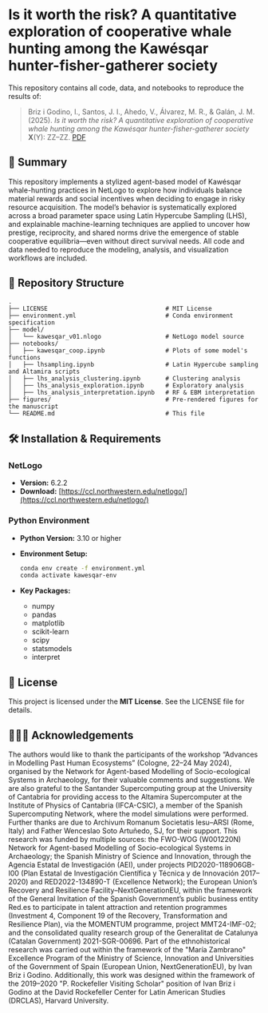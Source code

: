 # Is it worth the risk? A quantitative exploration of cooperative whale hunting among the Kawésqar hunter-fisher-gatherer society

This repository contains all code, data, and notebooks to reproduce the results of:

> Briz i Godino, I., Santos, J. I., Ahedo, V., Álvarez, M. R., & Galán, J. M. (2025).
> *Is it worth the risk? A quantitative exploration of cooperative whale hunting among the Kawésqar hunter-fisher-gatherer society*
> **X**(Y): ZZ–ZZ. [PDF](https://…)


## 🧠 Summary

This repository implements a stylized agent-based model of Kawésqar whale-hunting practices in NetLogo to explore how individuals balance material rewards and social incentives when deciding to engage in risky resource acquisition. The model’s behavior is systematically explored across a broad parameter space using Latin Hypercube Sampling (LHS), and explainable machine-learning techniques are applied to uncover how prestige, reciprocity, and shared norms drive the emergence of stable cooperative equilibria—even without direct survival needs. All code and data needed to reproduce the modeling, analysis, and visualization workflows are included.

## 📁 Repository Structure

```
.
├── LICENSE                                 # MIT License
├── environment.yml                         # Conda environment specification
├── model/
│   └── kawesqar_v01.nlogo                  # NetLogo model source
├── notebooks/
│   ├── kawesqar_coop.ipynb                 # Plots of some model's functions
│   ├── lhsampling.ipynb                    # Latin Hypercube sampling and Altamira scripts
│   ├── lhs_analysis_clustering.ipynb       # Clustering analysis
│   ├── lhs_analysis_exploration.ipynb      # Exploratory analysis
│   ├── lhs_analysis_interpretation.ipynb   # RF & EBM interpretation
├── figures/                                # Pre-rendered figures for the manuscript
└── README.md                               # This file
```

## 🛠 Installation & Requirements

### NetLogo

* **Version:** 6.2.2
* **Download:** [https://ccl.northwestern.edu/netlogo/](https://ccl.northwestern.edu/netlogo/)

### Python Environment

* **Python Version:** 3.10 or higher
* **Environment Setup:**

  ```bash
  conda env create -f environment.yml
  conda activate kawesqar-env
  ```
* **Key Packages:**

  * numpy
  * pandas
  * matplotlib
  * scikit-learn
  * scipy
  * statsmodels
  * interpret


## 📝 License

This project is licensed under the **MIT License**. See the LICENSE file for details.


## 🧑‍🤝‍🧑 Acknowledgements

The authors would like to thank the participants of the workshop “Advances in Modelling Past Human Ecosystems” (Cologne, 22–24 May 2024), organised by the Network for Agent-based Modelling of Socio-ecological Systems in Archaeology, for their valuable comments and suggestions. We are also grateful to the Santander Supercomputing group at the University of Cantabria for providing access to the Altamira Supercomputer at the Institute of Physics of Cantabria (IFCA-CSIC), a member of the Spanish Supercomputing Network, where the model simulations were performed. Further thanks are due to Archivum Romanum Societatis Iesu–ARSI (Rome, Italy) and Father Wenceslao Soto Artuñedo, SJ, for their support.
This research was funded by multiple sources: the FWO-WOG (W001220N) Network for Agent-based Modelling of Socio-ecological Systems in Archaeology; the Spanish Ministry of Science and Innovation, through the Agencia Estatal de Investigación (AEI), under projects PID2020-118906GB-I00 (Plan Estatal de Investigación Científica y Técnica y de Innovación 2017–2020) and RED2022-134890-T (Excellence Network); the European Union’s Recovery and Resilience Facility–NextGenerationEU, within the framework of the General Invitation of the Spanish Government’s public business entity Red.es to participate in talent attraction and retention programmes (Investment 4, Component 19 of the Recovery, Transformation and Resilience Plan), via the MOMENTUM programme, project MMT24-IMF-02; and the consolidated quality research group of the Generalitat de Catalunya (Catalan Government) 2021-SGR-00696.
Part of the ethnohistorical research was carried out within the framework of the "María Zambrano" Excellence Program of the Ministry of Science, Innovation and Universities of the Government of Spain (European Union, NextGenerationEU), by Ivan Briz i Godino. Additionally, this work was designed within the framework of the 2019–2020 "P. Rockefeller Visiting Scholar" position of Ivan Briz i Godino at the David Rockefeller Center for Latin American Studies (DRCLAS), Harvard University.
